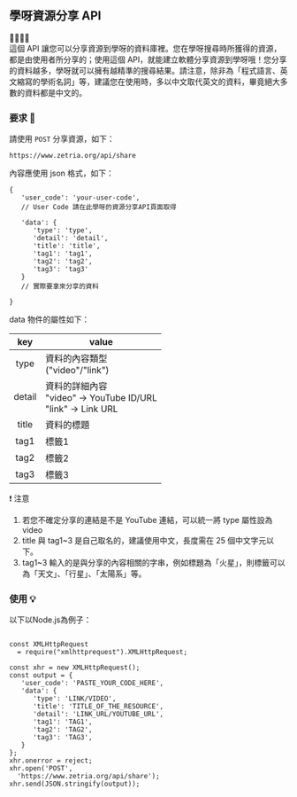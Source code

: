 
## 學呀資源分享 API  
💛💚💙💜  
這個 API 讓您可以分享資源到學呀的資料庫裡。您在學呀搜尋時所獲得的資源，都是由使用者所分享的；使用這個 API，就能建立軟體分享資源到學呀哦！您分享的資料越多，學呀就可以擁有越精準的搜尋結果。請注意，除非為「程式語言、英文縮寫的學術名詞」等，建議您在使用時，多以中文取代英文的資料，畢竟絕大多數的資料都是中文的。  

### 要求 🙏  
請使用 `` POST `` 分享資源，如下：  

`` https://www.zetria.org/api/share ``
  
內容應使用 json 格式，如下：  
```
{
   'user_code': 'your-user-code',
   // User Code 請在此學呀的資源分享API頁面取得

   'data': {
      'type': 'type',
      'detail': 'detail',
      'title': 'title',
      'tag1': 'tag1',
      'tag2': 'tag2',
      'tag3': 'tag3'
   }
   // 實際要拿來分享的資料

}

```  
data 物件的屬性如下：  

 key | value 
 :---------: | ----------- 
 type | 資料的內容類型 <br>("video"/"link") 
 detail | 資料的詳細內容 <br> "video" -> YouTube ID/URL <br> "link" -> Link URL 
 title | 資料的標題 
 tag1 | 標籤1 
 tag2 | 標籤2 
 tag3 | 標籤3 

❗ 注意  
1. 若您不確定分享的連結是不是 YouTube 連結，可以統一將 type 屬性設為 video  
2. title 與 tag1~3 是自己取名的，建議使用中文，長度需在 25 個中文字元以下。
3. tag1~3 輸入的是與分享的內容相關的字串，例如標題為「火星」，則標籤可以為「天文」、「行星」、「太陽系」等。


### 使用 💡  
以下以Node.js為例子：  
```

const XMLHttpRequest 
  = require("xmlhttprequest").XMLHttpRequest;

const xhr = new XMLHttpRequest();
const output = {
   'user_code': 'PASTE_YOUR_CODE_HERE',
   'data': {
      'type': 'LINK/VIDEO',
      'title': 'TITLE_OF_THE_RESOURCE',
      'detail': 'LINK_URL/YOUTUBE_URL',
      'tag1': 'TAG1',
      'tag2': 'TAG2',
      'tag3': 'TAG3',
   }
};
xhr.onerror = reject;
xhr.open('POST', 
  'https://www.zetria.org/api/share');
xhr.send(JSON.stringify(output));

```
